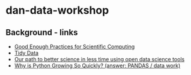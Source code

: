 # dan-data-workshop

## Background - links

- [Good Enough Practices for Scientific Computing](https://github.com/swcarpentry/good-enough-practices-in-scientific-computing/blob/gh-pages/good-enough-practices-for-scientific-computing.pdf)
- [Tidy Data](https://www.jstatsoft.org/index.php/jss/article/view/v059i10/v59i10.pdf)
- [Our path to better science in less time using open data science tools](https://www.nature.com/articles/s41559-017-0160?WT.feed_name=subjects_ecology#author-information)
- [Why is Python Growing So Quickly?  (answer: PANDAS / data work)](https://stackoverflow.blog/2017/09/14/python-growing-quickly/)
